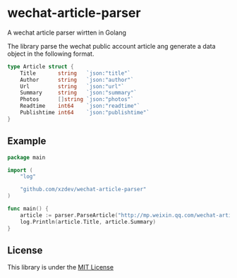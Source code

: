 # wechat-article-parser
A wechat article parser wirtten in Golang

The library parse the wechat public account article ang generate a data object in the following format.
```go
type Article struct {
	Title       string   `json:"title"`
	Author      string   `json:"author"`
	Url         string   `json:"url"`
	Summary     string   `json:"summary"`
	Photos      []string `json:"photos"`
	Readtime    int64    `json:"readtime"`
	Publishtime int64    `json:"publishtime"`
}
```
## Example
```go
package main

import (
	"log"

	"github.com/xzdev/wechat-article-parser"
)

func main() {
	article := parser.ParseArticle("http://mp.weixin.qq.com/wechat-article-url-here")
	log.Println(article.Title, article.Summary)
}
```

## License
This library is under the [MIT License](http://opensource.org/licenses/MIT)
